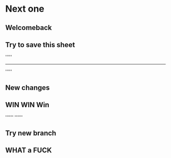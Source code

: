 # Next one
## Welcomeback
## Try to save this sheet
'''''
___
'''''
## New changes
## WIN WIN Win
''''''
''''''
## Try new branch
## WHAT a FUCK







